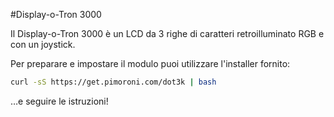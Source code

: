 <!--
---
name: Display-o-Tron 3000
class: board
type: Tutti
formfactor: Altro
manufacturer: Pimoroni
description: Un LCD da 3 righe di caratteri, RGB retroilluminato e un joystick
url: https://shop.pimoroni.com/products/displayotron-3000
github: https://github.com/pimoroni/dot3k
buy: https://shop.pimoroni.com/products/displayotron-3000
image: 'display-o-tron.png'
pincount: 26
eeprom: no
power:
  '2':
  '17':
ground:
  '6':
pin:
  '3':
    mode: i2c
  '5':
    mode: i2c
  '7':
    name: Bottone joystick
    mode: input
    active: low
  '11':
    name: Joystick sinistra
    mode: input
    active: low
  '13':
    name: Joystick su
    mode: input
    active: low
  '15':
    name: Joystick destra
    mode: input
    active: low
  '19':
    mode: spi
  '21':
    name: Joystick giù
    mode: input
    active: low
  '22':
    name: LCD CMD/DATA
    mode: output
    active: high
  '23':
    mode: spi
-->
#Display-o-Tron 3000

Il Display-o-Tron 3000 è un LCD da 3 righe di caratteri retroilluminato RGB e con un joystick.

Per preparare e impostare il modulo puoi utilizzare l'installer fornito:

```bash
curl -sS https://get.pimoroni.com/dot3k | bash
```

&hellip;e seguire le istruzioni!
